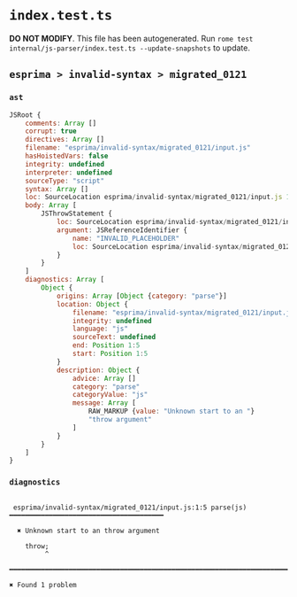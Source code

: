 # `index.test.ts`

**DO NOT MODIFY**. This file has been autogenerated. Run `rome test internal/js-parser/index.test.ts --update-snapshots` to update.

## `esprima > invalid-syntax > migrated_0121`

### `ast`

```javascript
JSRoot {
	comments: Array []
	corrupt: true
	directives: Array []
	filename: "esprima/invalid-syntax/migrated_0121/input.js"
	hasHoistedVars: false
	integrity: undefined
	interpreter: undefined
	sourceType: "script"
	syntax: Array []
	loc: SourceLocation esprima/invalid-syntax/migrated_0121/input.js 1:0-2:0
	body: Array [
		JSThrowStatement {
			loc: SourceLocation esprima/invalid-syntax/migrated_0121/input.js 1:0-1:6
			argument: JSReferenceIdentifier {
				name: "INVALID_PLACEHOLDER"
				loc: SourceLocation esprima/invalid-syntax/migrated_0121/input.js 1:5-1:6
			}
		}
	]
	diagnostics: Array [
		Object {
			origins: Array [Object {category: "parse"}]
			location: Object {
				filename: "esprima/invalid-syntax/migrated_0121/input.js"
				integrity: undefined
				language: "js"
				sourceText: undefined
				end: Position 1:5
				start: Position 1:5
			}
			description: Object {
				advice: Array []
				category: "parse"
				categoryValue: "js"
				message: Array [
					RAW_MARKUP {value: "Unknown start to an "}
					"throw argument"
				]
			}
		}
	]
}
```

### `diagnostics`

```

 esprima/invalid-syntax/migrated_0121/input.js:1:5 parse(js) ━━━━━━━━━━━━━━━━━━━━━━━━━━━━━━━━━━━━━━━

  ✖ Unknown start to an throw argument

    throw;
         ^

━━━━━━━━━━━━━━━━━━━━━━━━━━━━━━━━━━━━━━━━━━━━━━━━━━━━━━━━━━━━━━━━━━━━━━━━━━━━━━━━━━━━━━━━━━━━━━━━━━━━

✖ Found 1 problem

```
